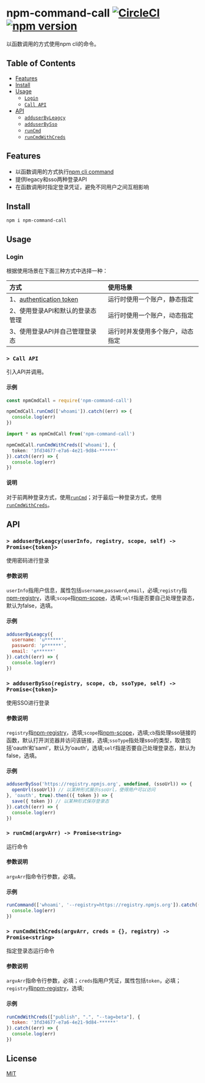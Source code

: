 # npm-command-call [![CircleCI](https://circleci.com/gh/lancewuz/npm-command-call.svg?style=svg)](https://circleci.com/gh/lancewuz/npm-command-call) [![npm version](https://img.shields.io/npm/v/npm-command-call.svg?style=flat)](https://www.npmjs.com/package/npm-command-call)

以函数调用的方式使用npm cli的命令。

## Table of Contents

* [Features](#features)
* [Install](#install)
* [Usage](#usage)
  * [`Login`](#login)
  * [`Call API`](#callapi)
* [API](#api)
  * [`adduserByLeagcy`](#adduserByLeagcy)
  * [`adduserBySso`](#adduserBySso)
  * [`runCmd`](#runCmd)
  * [`runCmdWithCreds`](#runCmdWithCreds)

## Features

- 以函数调用的方式执行[npm cli command](https://docs.npmjs.com/cli-documentation/cli-commands)
- 提供legacy和sso两种登录API
- 在函数调用时指定登录凭证，避免不同用户之间互相影响

## Install

```
npm i npm-command-call
```

## Usage

### Login

根据使用场景在下面三种方式中选择一种：

| 方式 | 使用场景 |
| :------ | :------ |
| 1、[authentication token](https://docs.npmjs.com/using-private-packages-in-a-ci-cd-workflow) | 运行时使用一个账户，静态指定 |
| 2、使用登录API和默认的登录态管理 | 运行时使用一个账户，动态指定 |
| 3、使用登录API并自己管理登录态 | 运行时并发使用多个账户，动态指定 |

### <a name="callapi"></a> `> Call API`

引入API并调用。

#### 示例

```javascript
const npmCmdCall = require('npm-command-call')

npmCmdCall.runCmd(['whoami']).catch((err) => {
  console.log(err)
})
```

```typescript
import * as npmCmdCall from('npm-command-call')

npmCmdCall.runCmdWithCreds(['whoami'], {
  token: '3fd34677-e7a6-4e21-9d84-******'
}).catch((err) => {
  console.log(err)
})
```

#### 说明

对于前两种登录方式，使用[`runCmd`](#runCmd)；对于最后一种登录方式，使用[`runCmdWithCreds`](#runCmdWithCreds)。

## API

### <a name="adduserByLeagcy"></a> `> adduserByLeagcy(userInfo, registry, scope, self) -> Promise<{token}>`

使用密码进行登录

#### 参数说明

`userInfo`指用户信息，属性包括`username`,`password`,`email`，必填;`registry`指[npm-registry](https://docs.npmjs.com/misc/registry)，选填;`scope`指[npm-scope](https://docs.npmjs.com/misc/scope.html)，选填;`self`指是否要自己处理登录态，默认为false，选填。

#### 示例

```javascript
adduserByLeagcy({
  username: 'u******',
  password: 'p******',
  email: 'e******'
}).catch((err) => {
  console.log(err)
})
```

### <a name="adduserBySso"></a> `> adduserBySso(registry, scope, cb, ssoType, self) -> Promise<{token}>`

使用SSO进行登录

#### 参数说明

`registry`指[npm-registry](https://docs.npmjs.com/misc/registry)，选填;`scope`指[npm-scope](https://docs.npmjs.com/misc/scope.html)，选填;`cb`指处理sso链接的函数，默认打开浏览器并访问该链接，选填;`ssoType`指处理sso的类型，取值包括’oauth‘和’saml‘，默认为’oauth‘，选填;`self`指是否要自己处理登录态，默认为false，选填。

#### 示例

```javascript
adduserBySso('https://registry.npmjs.org', undefined, (ssoUrl)) => {
  openUrl(ssoUrl)) // 以某种形式展示ssoUrl，使得用户可以访问
}, 'oauth', true).then(({ token }) => {
  save({ token }) // 以某种形式保存登录态
}).catch((err) => {
  console.log(err)
})
```

### <a name="runCmd"></a> `> runCmd(argvArr) -> Promise<string>`

运行命令

#### 参数说明

`argvArr`指命令行参数，必填。

#### 示例

```javascript
runCommand(['whoami', '--registry=https://registry.npmjs.org']).catch((err) => {
  console.log(err)
})
```

### <a name="runCmdWithCreds"></a> `> runCmdWithCreds(argvArr, creds = {}, registry) -> Promise<string>`

指定登录态运行命令

#### 参数说明

`argvArr`指命令行参数，必填；`creds`指用户凭证，属性包括`token`，必填；`registry`指[npm-registry](https://docs.npmjs.com/misc/registry)，选填;

#### 示例

```javascript
runCmdWithCreds(["publish", ".", "--tag=beta"], {
  token: '3fd34677-e7a6-4e21-9d84-******'
}).catch((err) => {
  console.log(err)
})
```

## License

[MIT](https://github.com/microsoft/vscode/blob/master/LICENSE.txt)
